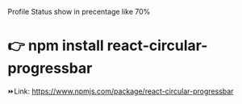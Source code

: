 Profile Status show in precentage like 70%
# 👉 npm install react-circular-progressbar

⏩Link: https://www.npmjs.com/package/react-circular-progressbar
